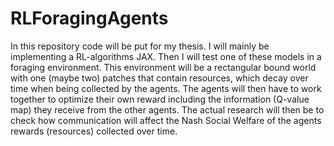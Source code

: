 # RLForagingAgents
In this repository code will be put for my thesis. I will mainly be implementing a RL-algorithms JAX. Then I will test one of these models in a foraging environment. This environment will be a rectangular bound world with one (maybe two) patches that contain resources, which decay over time when being collected by the agents. The agents will then have to work together to optimize their own reward including the information (Q-value map) they receive from the other agents. The actual research will then be to check how communication will affect the Nash Social Welfare of the agents rewards (resources) collected over time.
